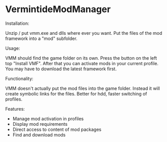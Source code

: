 # VermintideModManager
Installation:

Unzip / put vmm.exe and dlls where ever you want.
Put the files of the mod framework into a "mod" subfolder.

Usage:

VMM should find the game folder on its own.
Press the button on the left top "Install VMF".
After that you can activate mods in your current profile.
You may have to download the latest framework first.

Functionality:

VMM doesn't actually put the mod files into the game folder.
Instead it will create symbolic links for the files.
Better for hdd, faster switching of profiles.

Features:

- Manage mod activation in profiles
- Display mod requirements
- Direct access to content of mod packages
- Find and download mods 

